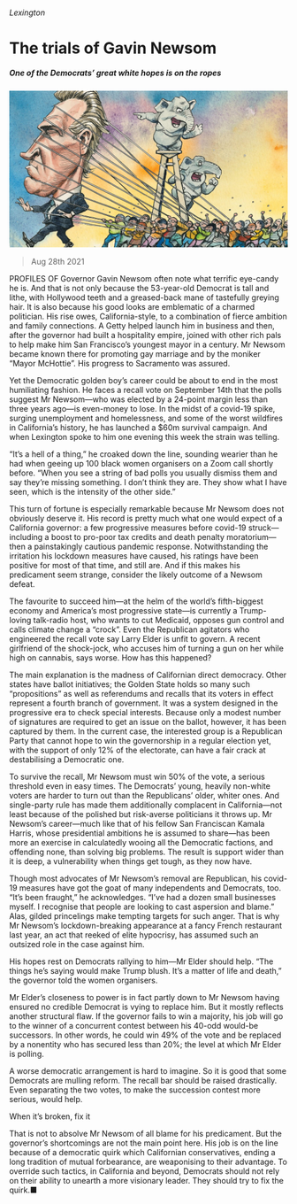 ###### Lexington

# The trials of Gavin Newsom 

##### One of the Democrats’ great white hopes is on the ropes 

![image](images/20210828_USD000_0.jpg) 

> Aug 28th 2021 

PROFILES OF Governor Gavin Newsom often note what terrific eye-candy he is. And that is not only because the 53-year-old Democrat is tall and lithe, with Hollywood teeth and a greased-back mane of tastefully greying hair. It is also because his good looks are emblematic of a charmed politician. His rise owes, California-style, to a combination of fierce ambition and family connections. A Getty helped launch him in business and then, after the governor had built a hospitality empire, joined with other rich pals to help make him San Francisco’s youngest mayor in a century. Mr Newsom became known there for promoting gay marriage and by the moniker “Mayor McHottie”. His progress to Sacramento was assured.

Yet the Democratic golden boy’s career could be about to end in the most humiliating fashion. He faces a recall vote on September 14th that the polls suggest Mr Newsom—who was elected by a 24-point margin less than three years ago—is even-money to lose. In the midst of a covid-19 spike, surging unemployment and homelessness, and some of the worst wildfires in California’s history, he has launched a $60m survival campaign. And when Lexington spoke to him one evening this week the strain was telling.


“It’s a hell of a thing,” he croaked down the line, sounding wearier than he had when geeing up 100 black women organisers on a Zoom call shortly before. “When you see a string of bad polls you usually dismiss them and say they’re missing something. I don’t think they are. They show what I have seen, which is the intensity of the other side.”

This turn of fortune is especially remarkable because Mr Newsom does not obviously deserve it. His record is pretty much what one would expect of a California governor: a few progressive measures before covid-19 struck—including a boost to pro-poor tax credits and death penalty moratorium—then a painstakingly cautious pandemic response. Notwithstanding the irritation his lockdown measures have caused, his ratings have been positive for most of that time, and still are. And if this makes his predicament seem strange, consider the likely outcome of a Newsom defeat.

The favourite to succeed him—at the helm of the world’s fifth-biggest economy and America’s most progressive state—is currently a Trump-loving talk-radio host, who wants to cut Medicaid, opposes gun control and calls climate change a “crock”. Even the Republican agitators who engineered the recall vote say Larry Elder is unfit to govern. A recent girlfriend of the shock-jock, who accuses him of turning a gun on her while high on cannabis, says worse. How has this happened?

The main explanation is the madness of Californian direct democracy. Other states have ballot initiatives; the Golden State holds so many such “propositions” as well as referendums and recalls that its voters in effect represent a fourth branch of government. It was a system designed in the progressive era to check special interests. Because only a modest number of signatures are required to get an issue on the ballot, however, it has been captured by them. In the current case, the interested group is a Republican Party that cannot hope to win the governorship in a regular election yet, with the support of only 12% of the electorate, can have a fair crack at destabilising a Democratic one.

To survive the recall, Mr Newsom must win 50% of the vote, a serious threshold even in easy times. The Democrats’ young, heavily non-white voters are harder to turn out than the Republicans’ older, whiter ones. And single-party rule has made them additionally complacent in California—not least because of the polished but risk-averse politicians it throws up. Mr Newsom’s career—much like that of his fellow San Franciscan Kamala Harris, whose presidential ambitions he is assumed to share—has been more an exercise in calculatedly wooing all the Democratic factions, and offending none, than solving big problems. The result is support wider than it is deep, a vulnerability when things get tough, as they now have.

Though most advocates of Mr Newsom’s removal are Republican, his covid-19 measures have got the goat of many independents and Democrats, too. “It’s been fraught,” he acknowledges. “I’ve had a dozen small businesses myself. I recognise that people are looking to cast aspersion and blame.” Alas, gilded princelings make tempting targets for such anger. That is why Mr Newsom’s lockdown-breaking appearance at a fancy French restaurant last year, an act that reeked of elite hypocrisy, has assumed such an outsized role in the case against him.

His hopes rest on Democrats rallying to him—Mr Elder should help. “The things he’s saying would make Trump blush. It’s a matter of life and death,” the governor told the women organisers.

Mr Elder’s closeness to power is in fact partly down to Mr Newsom having ensured no credible Democrat is vying to replace him. But it mostly reflects another structural flaw. If the governor fails to win a majority, his job will go to the winner of a concurrent contest between his 40-odd would-be successors. In other words, he could win 49% of the vote and be replaced by a nonentity who has secured less than 20%; the level at which Mr Elder is polling.

A worse democratic arrangement is hard to imagine. So it is good that some Democrats are mulling reform. The recall bar should be raised drastically. Even separating the two votes, to make the succession contest more serious, would help.

When it’s broken, fix it

That is not to absolve Mr Newsom of all blame for his predicament. But the governor’s shortcomings are not the main point here. His job is on the line because of a democratic quirk which Californian conservatives, ending a long tradition of mutual forbearance, are weaponising to their advantage. To override such tactics, in California and beyond, Democrats should not rely on their ability to unearth a more visionary leader. They should try to fix the quirk.■

